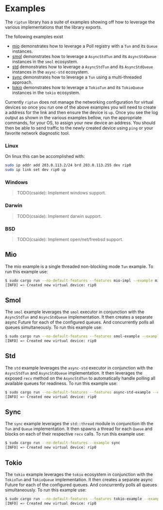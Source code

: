 # Examples

The `riptun` library has a suite of examples showing off how to leverage the various implementations that the library exports.

The following examples exist
- [mio](#mio) demonstrates how to leverage a Poll registry with a `Tun` and its `Queue` instances.
- [smol](#smol) demonstrates how to leverage a `AsyncStdTun` and its `AsyncStdQueue` instances in the `smol` ecosystem.
- [std](#std) demonstrates how to leverage a `AsyncStdTun` and its `AsyncStdQueue` instances in the `async-std` ecosystem.
- [sync](#sync) demonstrates how to leverage a `Tun` using a multi-threaded approach.
- [tokio](#tokio) demonstrates how to leverage a `TokioTun` and its `TokioQueue` instances in the `tokio` ecosystem.

Currently `riptun` does not manage the networking configuration for virtual devices so once you run one of the above examples you will need to create a address for the link and then ensure the device is `up`. Once you see the log output as shown in the various examples bellow, run the appropriate commands, for your OS, to assign your new device an address. You should then be able to send traffic to the newly created device using `ping` or your favorite network diagnostic tool.

### Linux

On linux this can be accomplished with:

```bash
sudo ip addr add 203.0.113.2/24 brd 203.0.113.255 dev rip0
sudo ip link set dev rip0 up
```

### Windows

> TODO(csaide): Implement windows support.

### Darwin

> TODO(csaide): Implement darwin support.

### BSD

> TODO(csaide): Implement open/net/freebsd support.

## Mio

The mio example is a single threaded non-blocking mode `Tun` example. To run this example use:

```bash
$ sudo cargo run --no-default-features --features mio-impl --example mio
[INFO] => Created new virtual device: rip0
```

## Smol

The `smol` example leverages the `smol` executor in conjunction with the `AsyncStdTun` and `AsyncStdQueue` implementation. It then creates a separate async Future for each of the configured queues. And concurrently polls all queues simultaneously. To run this example use:

```bash
$ sudo cargo run --no-default-features --features smol-example --example smol
[INFO] => Created new virtual device: rip0
```

## Std

The `std` example leverages the `async-std` executor in conjunction with the `AsyncStdTun` and `AsyncStdQueue` implementation. It then leverages the exposed `recv` method on the `AsyncStdTun` to automatically handle polling all available queues for readiness. To run this example use:

```bash
$ sudo cargo run --no-default-features --features async-std-example --example std
[INFO] => Created new virtual device: rip0
```

## Sync

The `sync` example leverages the `std::thread` module in conjunction ith the `Tun` and `Queue` implementation. It then spawns a thread for each `Queue` and blocks on each of their respective `recv` calls. To run this example use:

```bash
$ sudo cargo run --no-default-features --example sync
[INFO] => Created new virtual device: rip0
```

## Tokio

The `tokio` example leverages the `tokio` ecosystem in conjunction with the `TokioTun` and `TokioQueue` implementation. It then creates a separate async Future for each of the configured queues. And concurrently polls all queues simultaneously. To run this example use:

```bash
$ sudo cargo run --no-default-features --features tokio-example --example tokio
[INFO] => Created new virtual device: rip0
```
